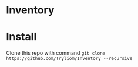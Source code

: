 # Inventory



# Install

Clone this repo with command `git clone https://github.com/Tryliom/Inventory --recursive`
